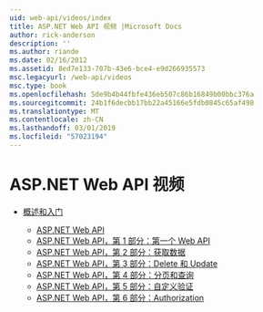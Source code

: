 ```yaml
---
uid: web-api/videos/index
title: ASP.NET Web API 视频 |Microsoft Docs
author: rick-anderson
description: ''
ms.author: riande
ms.date: 02/16/2012
ms.assetid: 8ed7e133-707b-43e6-bce4-e9d266935573
msc.legacyurl: /web-api/videos
msc.type: book
ms.openlocfilehash: 5de9b4b44fbfe436eb507c86b16849b00bbc376a
ms.sourcegitcommit: 24b1f6decbb17bb22a45166e5fdb0845c65af498
ms.translationtype: MT
ms.contentlocale: zh-CN
ms.lasthandoff: 03/01/2019
ms.locfileid: "57023194"
---
```

<a name="aspnet-web-api-videos"></a>ASP.NET Web API 视频
====================
- [概述和入门](getting-started/index.md)

    - [ASP.NET Web API](getting-started/aspnet-web-api.md)
    - [ASP.NET Web API，第 1 部分：第一个 Web API](getting-started/your-first-web-api.md)
    - [ASP.NET Web API，第 2 部分：获取数据](getting-started/getting-data.md)
    - [ASP.NET Web API，第 3 部分：Delete 和 Update](getting-started/delete-and-update.md)
    - [ASP.NET Web API，第 4 部分：分页和查询](getting-started/paging-and-querying.md)
    - [ASP.NET Web API，第 5 部分：自定义验证](getting-started/custom-validation.md)
    - [ASP.NET Web API，第 6 部分：Authorization](getting-started/authorization.md)
